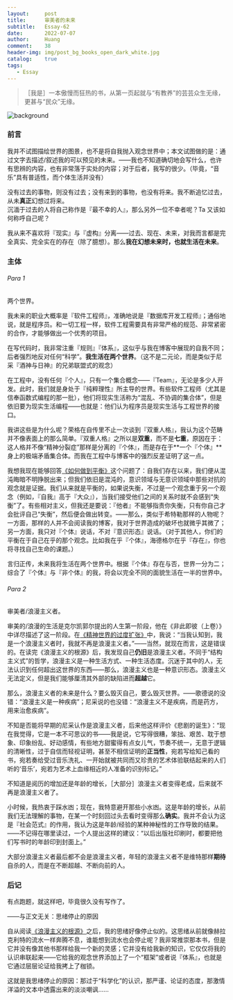 ```yaml
---
layout:     post
title:      审美者的未来
subtitle:   Essay-62
date:       2022-07-07
author:     Huang
comment:    38
header-img: img/post_bg_books_open_dark_white.jpg
catalog:    true
tags:
   - Essay
---
```


> ［我是］一本傲慢而狂热的书，从第一页起就与“有教养”的芸芸众生无缘，更甚与“民众”无缘。

![background](https://huang-feiyu.github.io/img/post_bg_books_open_dark_white.jpg)

### 前言

我并不试图描绘世界的图景，也不是将自我抛入观念世界中；本文试图做的是：通过文字去描述/叙述我的可以预见的未来。——我也不知道确切地会写什么，也许有思辨的内容，也有非常落于实处的内容；对于后者，我写的很少。（毕竟，“音乐”具有普适性，而个体生活并没有）

没有过去的事物，则没有过去；没有来到的事物，也没有将来。我不断追忆过去，从未**真正**幻想过将来。<br/>沉湎于过去的人将自己称作是『最不幸的人』，那么另外一位不幸者呢？Ta 又该如何称呼自己呢？

我从来不喜欢将『现实』与『虚构』分离——过去、现在、未来，对我而言都是完全真实、完全实在的存在（除了臆想）。那么**我在幻想未来时，也就生活在未来**。

### 主体

###### Para 1

两个世界。

我未来的职业大概率是『软件工程师』，准确地说是『数据库开发工程师』；通俗地说，就是程序员。和一切工程一样，软件工程需要具有非常严格的规范、非常紧密的合作，才能够做出一个优秀的项目。

在写代码时，我非常注重『规则』『体系』，这似乎与我在博客中展现的自我不同；后者强烈地反对任何“科学”。**我生活在两个世界**。（这不是二元论，而是类似于尼采『酒神与日神』的兄弟联盟式的观念）

在工程中，没有任何『个人』，只有一个集合概念——『Team』，无论是多少人开发。此时，我们就是身处于『纯粹理性』所主导的世界。有些软件工程师（尤其是信奉函数式编程的那一批），他们将现实生活称为“混乱、不协调的集合体”，但是依旧要为现实生活编程——也就是：他们认为程序员是现实生活与工程世界的接口。

我讲这些是为什么呢？荣格在自传里不止一次谈到『双重人格』，我认为这个范畴并不像表面上的那么简单。『双重人格』之所以是**双重**，而不是**七重**，原因在于：这人格并不像“精神分裂症”那样是分离的『个体』，而是存在于**一个『个体』**身上的极端矛盾集合体。而我在工程中与博客中的强烈反差证明了这一点。

我想我现在能够回答[《如何做到平衡》](https://xn--29s704loyd.com/2022/05/03/Essay-54/)这个问题了：自我们存在以来，我们便从混沌晦暗不明挣脱出来；但我们依旧是混沌的，意识领域与无意识领域中那些对抗的观念就是证据。我们从来就是平衡的，如果说失衡，不过是一个观念重于另一个观念（例如，『自我』高于『大众』），当我们接受他们之间的关系时就不会感到“失衡”了。有些相对主义，但我还是要说：『他者』不能够指责你失衡，只有你自己才会批评自己“失衡”，然后便会做出转变。——那么，类似于希特勒那样的人物呢？一方面，那样的人并不会阅读我的博客，我对于世界造成的破坏也就微乎其微了；另一方面，我只对『个体』说话，不对『意识形态』说话。（对于其他人，你们的平衡在于自己在乎的那个观念。比如我在乎『个体』，海德格尔在乎『存在』，你也将寻找自己生命的课题。）

言归正传，未来我将生活在两个世界中。根据『个体』存在与否，世界一分为二；综合了『个体』与『非个体』的我，将会以完全不同的面貌生活在一半的世界中。

###### Para 2

审美者/浪漫主义者。

审美的/浪漫的生活是克尔凯郭尔提出的人生第一阶段，他在《非此即彼（上卷）》中详尽描述了这一阶段。在[《精神世界的过度扩张》](https://xn--29s704loyd.com/2022/04/08/Essay-51/)中，我说：“当我认知到，我是一个浪漫主义者时，我就不再是浪漫主义者。”——当然，就现在而言，这是错误的。在读完《浪漫主义的根源》后，我发现自己**仍旧**是浪漫主义者。不同于“结构主义式”的哲学，浪漫主义是一种生活方式、一种生活态度。沉迷于其中的人，无法认识到任何超出这世界的东西——那么，浪漫主义也是一种意识形态。浪漫主义无法定义，但是我们能够厘清其外部的缺陷进而**超越**它。

那么，浪漫主义者的未来是什么？要么毁灭自己，要么毁灭世界。——歌德说的没错：“浪漫主义是一种疾病”；尼采说的也没错：“浪漫主义不是疾病，而是药方，用来治愈疾病”。

不知是否能将早期的尼采认作是浪漫主义者，后来他这样评价《悲剧的诞生》：“现在我觉得，它是一本不可思议的书——我是说，它写得很糟，笨拙、艰苦、耽于想象、印象纷乱、好动感情，有些地方甜蜜得有点女儿气，节奏不统一，无意于逻辑的清晰性，过于自信而轻视证明，甚至不相信证明的**正当性**，宛若写给知己看的书，宛若奏给受过音乐洗礼、一开始就被共同而又珍贵的艺术体验联结起来的人们听的‘音乐’，宛若为艺术上血缘相近的人准备的识别标记。”

不知道是阅历的增加还是年龄的增长，［大部分］浪漫主义者变得老成，后来就不再是浪漫主义者了。

小时候，我热衷于踩水凼；现在，我特意避开那些小水凼。这是年龄的增长，从前我们无法理解的事物，在某一个时刻回过头去看时变得那么**确实**。我并不会认为这是『社会范式』的作用，我认为这是年龄/经验的某种神秘性的工作导致的结果。——不记得在哪里读过，一个人提出这样的建议：“以后出版社印刷时，都要把他们写书时的年龄印到封面上。”

大部分浪漫主义者最后都不会是浪漫主义者，年轻的浪漫主义者不是维特那样**期待**自杀的人，而是在不断超越、不断向前的人。

### 后记

有点跑题，就这样吧，毕竟很久没有写作了。

——与正文无关：思绪停止的原因

自从阅读<a href="https://xn--29s704loyd.com/2022/06/26/The-Roots-of-Romanticism/">《浪漫主义的根源》</a>之后，我的思绪好像停止似的。这思绪从前就像赫拉克利特的流水一样奔腾不息，谁能想到流水也会停止呢？我非常推崇那本书，但是它并没有像其他书那样给我一个新的灵感；它并没有给我新的知识，它仅仅将我的认识串联起来——它给我的观念世界添加上了一个“框架”或者说『体系』，也就是它通过层层论证给我拷上了枷锁。

这就是我思绪停止的原因：那过于“科学化”的认识，那严谨、论证的态度，那激情洋溢的文本中透露出来的淡淡嘲讽……
